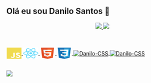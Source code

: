 ## Olá eu sou Danilo Santos 👋

<div align="center">
  <a href="https://github.com/olinadss">
  <img height="148em" src="https://github-readme-stats.vercel.app/api?username=olinadss&show_icons=true&theme=dracula&include_all_commits=true&count_private=true"/>
  <img height="148em" src="https://github-readme-stats.vercel.app/api/top-langs/?username=olinadss&layout=compact&langs_count=7&theme=dracula"/>
</div>
  
  ##
  <div style="display: inline_block"><br>
  <img align="center" alt="Danilo-Js" height="30" width="40" src="https://raw.githubusercontent.com/devicons/devicon/master/icons/javascript/javascript-plain.svg">
  <img align="center" alt="Danilo-React" height="30" width="40" src="https://raw.githubusercontent.com/devicons/devicon/master/icons/react/react-original.svg">
  <img align="center" alt="Danilo-HTML" height="30" width="40" src="https://raw.githubusercontent.com/devicons/devicon/master/icons/html5/html5-original.svg">
  <img align="center" alt="Danilo-CSS" height="30" width="40" src="https://raw.githubusercontent.com/devicons/devicon/master/icons/css3/css3-original.svg">
  <img align="center" alt="Danilo-CSS" height="30" width="40" src="https://cdn.jsdelivr.net/gh/devicons/devicon/icons/docker/docker-original.svg">
  <img align="center" alt="Danilo-CSS" height="30" width="40" src="https://cdn.jsdelivr.net/gh/devicons/devicon/icons/git/git-original.svg">
</div>
  
  ##
  <div>
  <a href="https://www.linkedin.com/in/danilodossantossouza/" target="_blank"><img src="https://img.shields.io/badge/-LinkedIn-%230077B5?style=for-the-badge&logo=linkedin&logoColor=white" target="_blank"></a> 
  </div>
